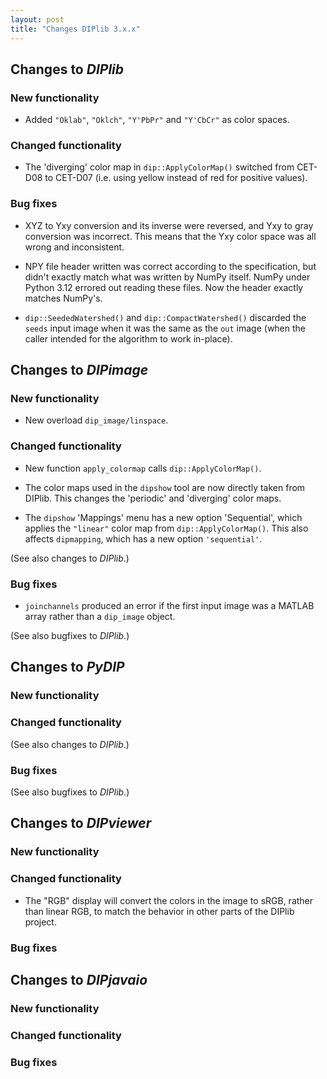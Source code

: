 ```yaml
---
layout: post
title: "Changes DIPlib 3.x.x"
---
```


## Changes to *DIPlib*

### New functionality

- Added `"Oklab"`, `"Oklch"`, `"Y'PbPr"` and `"Y'CbCr"` as color spaces.

### Changed functionality

- The 'diverging' color map in `dip::ApplyColorMap()` switched from CET-D08 to CET-D07 (i.e. using yellow
  instead of red for positive values).

### Bug fixes

- XYZ to Yxy conversion and its inverse were reversed, and Yxy to gray conversion was incorrect. This means 
  that the Yxy color space was all wrong and inconsistent.

- NPY file header written was correct according to the specification, but didn't exactly match what was written
  by NumPy itself. NumPy under Python 3.12 errored out reading these files. Now the header exactly matches NumPy's.

- `dip::SeededWatershed()` and `dip::CompactWatershed()` discarded the `seeds` input image when it was the same
  as the `out` image (when the caller intended for the algorithm to work in-place).




## Changes to *DIPimage*

### New functionality

- New overload `dip_image/linspace`.

### Changed functionality

- New function `apply_colormap` calls `dip::ApplyColorMap()`.

- The color maps used in the `dipshow` tool are now directly taken from DIPlib. This changes the 'periodic' and
  'diverging' color maps.

- The `dipshow` 'Mappings' menu has a new option 'Sequential', which applies the `"linear"` color map from
  `dip::ApplyColorMap()`. This also affects `dipmapping`, which has a new option `'sequential'`.

(See also changes to *DIPlib*.)

### Bug fixes

- `joinchannels` produced an error if the first input image was a MATLAB array rather than a `dip_image` object.

(See also bugfixes to *DIPlib*.)




## Changes to *PyDIP*

### New functionality

### Changed functionality

(See also changes to *DIPlib*.)

### Bug fixes

(See also bugfixes to *DIPlib*.)




## Changes to *DIPviewer*

### New functionality

### Changed functionality

- The "RGB" display will convert the colors in the image to sRGB, rather than linear RGB, to match
  the behavior in other parts of the DIPlib project.

### Bug fixes




## Changes to *DIPjavaio*

### New functionality

### Changed functionality

### Bug fixes
